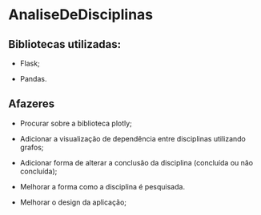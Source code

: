 # AnaliseDeDisciplinas
 
<h2>Bibliotecas utilizadas:</h2>

- Flask;

- Pandas.

<h2>Afazeres</h2>

- Procurar sobre a biblioteca plotly;

- Adicionar a visualização de dependência entre disciplinas utilizando grafos;

- Adicionar forma de alterar a conclusão da disciplina (concluída ou não concluída);

- Melhorar a forma como a disciplina é pesquisada.

- Melhorar o design da aplicação;